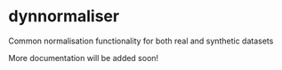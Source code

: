 # dynnormaliser
Common normalisation functionality for both real and synthetic datasets

More documentation will be added soon!
